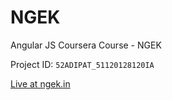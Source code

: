 # NGEK

Angular JS Coursera Course - NGEK

Project ID: `52ADIPAT_51120128120IA`

[Live at ngek.in](https://www.ngek.in)

